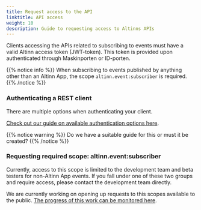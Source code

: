```yaml
---
title: Request access to the API
linktitle: API access
weight: 10
description: Guide to requesting access to Altinns APIs
---
```


Clients accessing the APIs related to subscribing to events must have a valid Altinn access token (JWT-token). 
This token is provided upon authenticated through Maskinporten or ID-porten. 

{{% notice info %}}
When subscribing to events published by anything other than an Altinn App,
the scope `altinn.event:subscriber` is required. 
{{% /notice %}}



### Authenticating a REST client

There are multiple options when authenticating your client. 

[Check out our guide on available authentication options here]().
     
{{% notice warning %}}
Do we have a suitable guide for this or must it be created? 
{{% /notice %}}


### Requesting required scope: altinn.event:subscriber

Currently, access to this scope is limited to the development team and beta testers for non-Altinn App events. 
If you fall under one of these two groups and require access, please contact the development team directly. 

We are currently working on opening up requests to this scopes available to the public. 
[The progress of this work can be monitored here](https://github.com/Altinn/altinn-events/issues/142).


